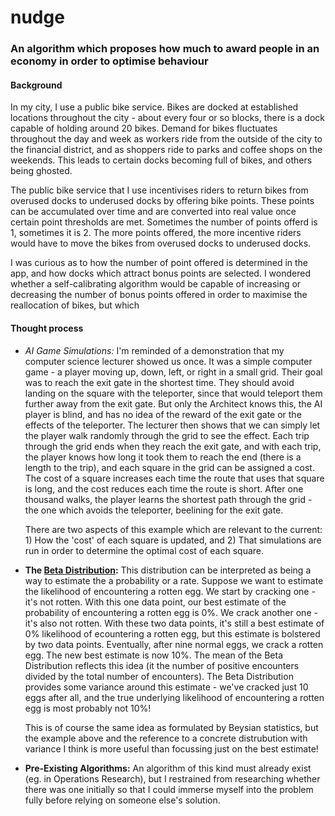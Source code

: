# nudge
### An algorithm which proposes how much to award people in an economy in order to optimise behaviour

#### Background

In my city, I use a public bike service. Bikes are docked at established locations throughout the city - about every four or so blocks, there is a dock capable of holding around 20 bikes. Demand for bikes fluctuates throughout the day and week as workers ride from the outside of the city to the financial district, and as shoppers ride to parks and coffee shops on the weekends. This leads to certain docks becoming full of bikes, and others being ghosted.

The public bike service that I use incentivises riders to return bikes from overused docks to underused docks by offering bike points. These points can be accumulated over time and are converted into real value once certain point thresholds are met. Sometimes the number of points offerd is 1, sometimes it is 2. The more points offered, the more incentive riders would have to move the bikes from overused docks to underused docks.

I was curious as to how the number of point offered is determined in the app, and how docks which attract bonus points are selected. I wondered whether a self-calibrating algorithm would be capable of increasing or decreasing the number of bonus points offered in order to maximise the reallocation of bikes, but which 


#### Thought process

- *AI Game Simulations:* I'm reminded of a demonstration that my computer science lecturer showed us once. It was a simple computer game - a player moving up, down, left, or right in a small grid. Their goal was to reach the exit gate in the shortest time. They should avoid landing on the square with the teleporter, since that would teleport them further away from the exit gate. But only the Architect knows this, the AI player is blind, and has no idea of the reward of the exit gate or the effects of the teleporter. The lecturer then shows that we can simply let the player walk randomly through the grid to see the effect. Each trip through the grid ends when they reach the exit gate, and with each trip, the player knows how long it took them to reach the end (there is a length to the trip), and each square in the grid can be assigned a cost. The cost of a square increases each time the route that uses that square is long, and the cost reduces each time the route is short. After one thousand walks, the player learns the shortest path through the grid - the one which avoids the teleporter, beelining for the exit gate.

  There are two aspects of this example which are relevant to the current: 1) How the 'cost' of each square is updated, and 2) That simulations are run in order to determine the optimal cost of each square.
 
- **The [Beta Distribution](https://en.wikipedia.org/wiki/Beta_distribution):** This distribution can be interpreted as being a way to estimate the a probability or a rate. Suppose we want to estimate the likelihood of encountering a rotten egg. We start by cracking one - it's not rotten. With this one data point, our best estimate of the probability of encountering a rotten egg is 0%. We crack another one - it's also not rotten. With these two data points, it's still a best estimate of 0% likelihood of ecountering a rotten egg, but this estimate is bolstered by two data points. Eventually, after nine normal eggs, we crack a rotten egg. The new best estimate is now 10%. The mean of the Beta Distribution reflects this idea (it the number of positive encounters divided by the total number of encounters). The Beta Distribution provides some variance around this estimate - we've cracked just 10 eggs after all, and the true underlying likelihood of encountering a rotten egg is most probably not 10%!

  This is of course the same idea as formulated by Beysian statistics, but the example above and the reference to a concrete distrubution with variance I think is more useful than focussing just on the best estimate!

- **Pre-Existing Algorithms:** An algorithm of this kind must already exist (eg. in Operations Research), but I restrained from researching whether there was one initially so that I could immerse myself into the problem fully before relying on someone else's solution. 
